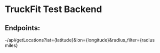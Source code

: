 TruckFit Test Backend
==============

Endpoints:
--------------

-/api/getLocations?lat={latitude}&lon={longitude}&radius_filter={radius miles}